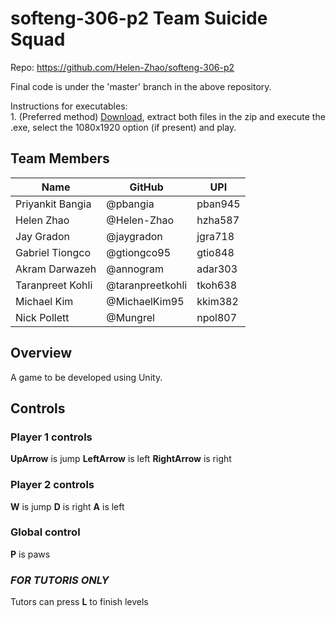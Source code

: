 # softeng-306-p2 Team Suicide Squad 

Repo: https://github.com/Helen-Zhao/softeng-306-p2

Final code is under the 'master' branch in the above repository.

Instructions for executables:  
	1. (Preferred method) [Download](https://drive.google.com/open?id=0B3QL-c25-1uyQjU2emZjYTNralE), extract both files in the zip and execute the .exe, select the 1080x1920 option (if present) and play.  


## Team Members
| Name             | GitHub | UPI |
| ---------------- | ------------ | ----|
| Priyankit Bangia | @pbangia | pban945 |
| Helen Zhao | @Helen-Zhao | hzha587 |
| Jay Gradon | @jaygradon | jgra718 |
| Gabriel Tiongco | @gtiongco95 | gtio848 |
| Akram Darwazeh | @annogram | adar303 |
| Taranpreet Kohli | @taranpreetkohli | tkoh638 |
| Michael Kim | @MichaelKim95 | kkim382 |
| Nick Pollett | @Mungrel | npol807 |


## Overview
A game to be developed using Unity.

## Controls

### Player 1 controls
__UpArrow__ is jump
__LeftArrow__ is left
__RightArrow__ is right

### Player 2 controls
__W__ is jump
__D__ is right
__A__ is left

### Global control
__P__ is paws

### _FOR TUTORIS ONLY_
Tutors can press __L__ to finish levels
